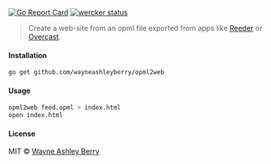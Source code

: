 [![Go Report Card](https://goreportcard.com/badge/github.com/wayneashleyberry/opml2web)](https://goreportcard.com/report/github.com/wayneashleyberry/opml2web)
[![wercker status](https://app.wercker.com/status/eb7bab21fdb6a94b5259f399a79e264a/s/master "wercker status")](https://app.wercker.com/project/byKey/eb7bab21fdb6a94b5259f399a79e264a)

> Create a web-site from an opml file exported from apps like [Reeder](http://reederapp.com/ios/) or [Overcast](https://overcast.fm/).

#### Installation

```sh
go get github.com/wayneashleyberry/opml2web
```

#### Usage

```sh
opml2web feed.opml > index.html
open index.html
```

#### License

MIT © [Wayne Ashley Berry](https://wayne.cloud)
